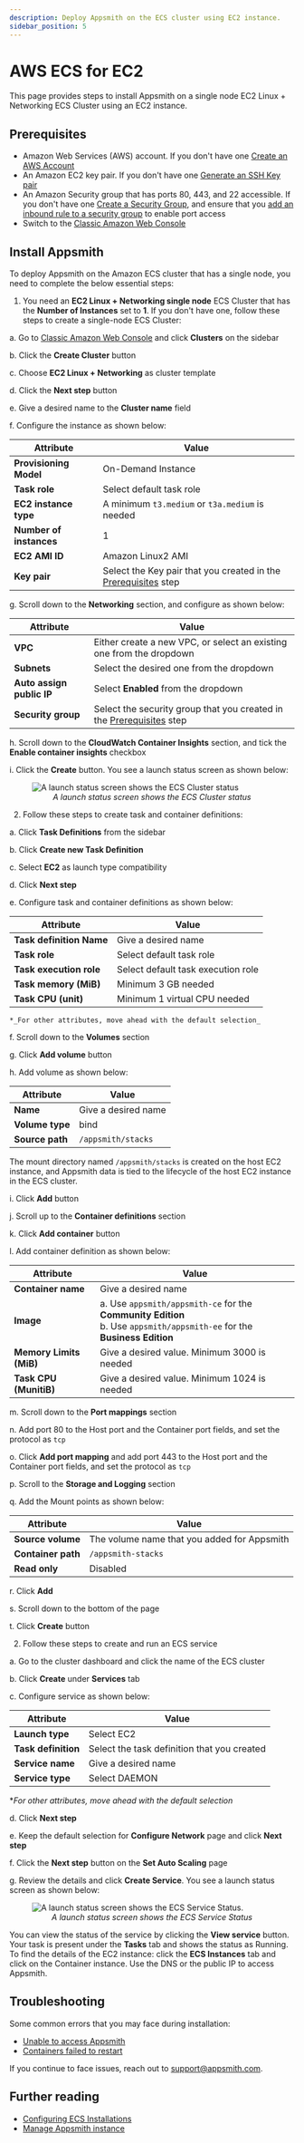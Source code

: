 ```yaml
---
description: Deploy Appsmith on the ECS cluster using EC2 instance.
sidebar_position: 5
---
```


# AWS ECS for EC2
This page provides steps to install Appsmith on a single node EC2 Linux + Networking ECS Cluster using an EC2 instance.

## Prerequisites
* Amazon Web Services (AWS) account. If you don't have one [Create an AWS Account](https://aws.amazon.com/premiumsupport/knowledge-center/create-and-activate-aws-account/)
* An Amazon EC2 key pair. If you don't have one [Generate an SSH Key pair](https://docs.aws.amazon.com/AWSEC2/latest/UserGuide/ec2-key-pairs.html#having-ec2-create-your-key-pair)
* An Amazon Security group that has ports 80, 443, and 22 accessible. If you don't have one [Create a Security Group](https://docs.aws.amazon.com/AWSEC2/latest/UserGuide/working-with-security-groups.html#creating-security-group), and ensure that you [add an inbound rule to a security group](https://docs.aws.amazon.com/AWSEC2/latest/UserGuide/working-with-security-groups.html#adding-security-group-rule) to enable port access
* Switch to the [Classic Amazon Web Console](https://console.aws.amazon.com/ecs/)

## Install Appsmith
To deploy Appsmith on the Amazon ECS cluster that has a single node, you need to complete the below essential steps:

1. You need an **EC2 Linux + Networking single node** ECS Cluster that has the **Number of Instances** set to **1**. If you don't have one, follow these steps to create a single-node ECS Cluster:

  a. Go to [Classic Amazon Web Console](https://console.aws.amazon.com/ecs/) and click **Clusters** on the sidebar

  b. Click the **Create Cluster** button

  c. Choose **EC2 Linux + Networking** as cluster template

  d. Click the **Next step** button

  e. Give a desired name to the **Cluster name** field

  f. Configure the instance as shown below:

  | Attribute              | Value                                    |
  |------------------------|------------------------------------------| 
  | **Provisioning Model**   | On-Demand Instance |
  | **Task role**            | Select default task role |
  | **EC2 instance type**    | A minimum `t3.medium` or `t3a.medium` is needed|
  | **Number of instances**    | 1 |
  | **EC2 AMI ID**      | Amazon Linux2 AMI |
  | **Key pair**        | Select the Key pair that you created in the [Prerequisites](#prerequisites) step |

  g. Scroll down to the **Networking** section, and configure as shown below:

  | Attribute              | Value                                    |
  |------------------------|------------------------------------------|
  | **VPC**   | Either create a new VPC, or select an existing one from the dropdown |
  | **Subnets**            | Select the desired one from the dropdown |
  | **Auto assign public IP**    | Select **Enabled** from the dropdown|
  | **Security group**    | Select the security group that you created in the [Prerequisites](#prerequisites) step |

  h. Scroll down to the **CloudWatch Container Insights** section, and tick the **Enable container insights** checkbox

  i. Click the **Create** button. You see a launch status screen as shown below:

<figure>
  <img src="/img/aws_ecs_ec2_create_cluster_status.png" style={{width: "100%", height: "auto"}} alt="A launch status screen shows the ECS Cluster status" />
  <figcaption align="center"><i>A launch status screen shows the ECS Cluster status</i></figcaption>
</figure>

2. Follow these steps to create task and container definitions:

  a. Click **Task Definitions** from the sidebar

  b. Click **Create new Task Definition**

  c. Select **EC2** as launch type compatibility

  d. Click **Next step**

  e. Configure task and container definitions as shown below:

  | Attribute              | Value                                    |
  |------------------------|------------------------------------------|
  | **Task definition Name**   | Give a desired name |
  | **Task role**              | Select default task role |
  | **Task execution role**    | Select default task execution role |
  | **Task memory (MiB)**      | Minimum 3 GB needed |
  | **Task CPU (unit)**        | Minimum 1 virtual CPU needed |

    *_For other attributes, move ahead with the default selection_

  f. Scroll down to the **Volumes** section

  g. Click **Add volume** button

  h. Add volume as shown below:

  | Attribute              | Value                                    |
  |------------------------|------------------------------------------|
  | **Name** | Give a desired name |
  | **Volume type** | bind |
  | **Source path** | `/appsmith/stacks` | 
  
  The mount directory named `/appsmith/stacks` is created on the host EC2 instance, and Appsmith data is tied to the lifecycle of the host EC2 instance in the ECS cluster.

  i. Click **Add** button

  j. Scroll up to the **Container definitions** section

  k. Click **Add container** button

  l. Add container definition as shown below:

  | Attribute              | Value                                    |
  |------------------------|------------------------------------------|
  | **Container name**         | Give a desired name                  |
  | **Image**                  | a. Use `appsmith/appsmith-ce` for the **Community Edition** <br/> b. Use `appsmith/appsmith-ee` for the **Business Edition**|
  | **Memory Limits (MiB)**    | Give a desired value. Minimum 3000 is needed |
  | **Task CPU (MunitiB)**     | Give a desired value. Minimum 1024 is needed |

  m. Scroll down to the **Port mappings** section

  n. Add port 80 to the Host port and the Container port fields, and set the protocol as `tcp`

  o. Click **Add port mapping** and add port 443 to the Host port and the Container port fields, and set the protocol as `tcp`

  p. Scroll to the **Storage and Logging** section
  
  q. Add the Mount points as shown below:

  | Attribute              | Value                                       |
  |------------------------|---------------------------------------------|
  | **Source volume**      | The volume name that you added for Appsmith |
  | **Container path**     | `/appsmith-stacks`                          |
  | **Read only**          | Disabled                                    |

  r. Click **Add**

  s. Scroll down to the bottom of the page

  t. Click **Create** button

2. Follow these steps to create and run an ECS service

  a. Go to the cluster dashboard and click the name of the ECS cluster

  b. Click **Create** under **Services** tab

  c. Configure service as shown below:

  | Attribute              | Value                                       |
  |------------------------|---------------------------------------------|
  | **Launch type**        | Select EC2                                  |
  | **Task definition**    | Select the task definition that you created |
  | **Service name**       | Give a desired name                         |
  | **Service type**       | Select DAEMON                               |
  
   *_For other attributes, move ahead with the default selection_

  d. Click **Next step**

  e. Keep the default selection for **Configure Network** page and click **Next step**

  f. Click the **Next step** button on the **Set Auto Scaling** page

  g. Review the details and click **Create Service**.  You see a launch status screen as shown below:

<figure>
  <img src="/img/aws_ecs_ec2_create_ecs_service_status.png" style={{width: "100%", height: "auto"}} alt="A launch status screen shows the ECS Service Status." />
  <figcaption align="center"><i>A launch status screen shows the ECS Service Status</i></figcaption>
</figure>

 You can view the status of the service by clicking the **View service** button. Your task is present under the **Tasks** tab and shows the status as Running. To find the details of the EC2 instance: click the **ECS Instances** tab and click on the Container instance. Use the DNS or the public IP to access Appsmith.

## Troubleshooting

Some common errors that you may face during installation:

* [Unable to access Appsmith](/help-and-support/troubleshooting-guide/deployment-errors#unable-to-access-appsmith) 
* [Containers failed to restart](/help-and-support/troubleshooting-guide/deployment-errors#containers-failed-to-start)

If you continue to face issues, reach out to [support@appsmith.com](mailto:support@appsmith.com).

## Further reading

- [Configuring ECS Installations](/getting-started/setup/instance-configuration#configure-ecs-installations)
- [Manage Appsmith instance](/getting-started/setup/instance-management)
